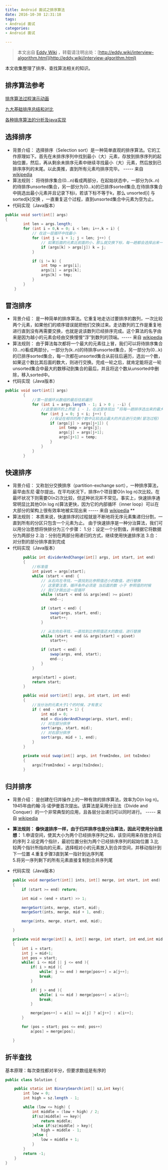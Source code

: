 ```yaml
---
title: Android 面试之排序算法
date: 2016-10-30 12:31:18
tags:
- Android 面试
categories:
- Android 面试

---
```

> 本文出自 [Eddy Wiki](http://eddy.wiki) ，转载请注明出处：[http://eddy.wiki/interview-algorithm.html](http://eddy.wiki/interview-algorithm.html)

本文收集整理了排序、查找算法相关的知识。

## 排序算法参考

 [排序算法过程演示动画](http://www.atool.org/sort.php)

[九大基础排序总结和对比](https://github.com/Mr-YangCheng/ForAndroidInterview/blob/master/data%20structure/%5B%E6%95%B0%E6%8D%AE%E7%BB%93%E6%9E%84%5D%20%E4%B9%9D%E5%A4%A7%E5%9F%BA%E7%A1%80%E6%8E%92%E5%BA%8F%E6%80%BB%E7%BB%93%E4%B8%8E%E5%AF%B9%E6%AF%94.md)

[各种排序算法的分析及java实现](http://www.cnblogs.com/liuling/p/2013-7-24-01.html)<!-- more -->

## 选择排序

- 背景介绍： 选择排序（Selection sort）是一种简单直观的排序算法。它的工作原理如下。首先在未排序序列中找到最小（大）元素，存放到排序序列的起始位置，然后，再从剩余未排序元素中继续寻找最小（大）元素，然后放到已排序序列的末尾。以此类推，直到所有元素均排序完毕。 ----- 来自 [wikipedia](https://zh.wikipedia.org/wiki/%E9%80%89%E6%8B%A9%E6%8E%92%E5%BA%8F) 
- 算法规则： 将待排序集合(0...n)看成两部分，在起始状态中，一部分为(k..n)的待排序unsorted集合，另一部分为(0...k)的已排序sorted集合,在待排序集合中挑选出最小元素并且记录下标i，若该下标不等于k，那么 unsorted[i] 与 sorted[k]交换 ，一直重复这个过程，直到unsorted集合中元素为空为止。 
- 代码实现（Java版本）

```java
public void sort(int[] args) 
{
        int len = args.length;
        for (int i = 0,k = 0; i < len; i++,k = i) {
            // 在这一层循环中找最小
            for (int j = i + 1; j < len; j++) {
                // 如果后面的元素比前面的小，那么就交换下标，每一趟都会选择出来一个最小值的下标
                if (args[k] > args[j]) k = j;
            }

            if (i != k) {
                int tmp = args[i];
                args[i] = args[k];
                args[k] = tmp;
            }
        }
    }
```
## 冒泡排序

- 背景介绍： 是一种简单的排序算法。它重复地走访过要排序的数列，一次比较两个元素，如果他们的顺序错误就把他们交换过来。走访数列的工作是重复地进行直到没有再需要交换，也就是说该数列已经排序完成。这个算法的名字由来是因为越小的元素会经由交换慢慢“浮”到数列的顶端。----- 来自 [wikipedia](https://zh.wikipedia.org/wiki/%E5%86%92%E6%B3%A1%E6%8E%92%E5%BA%8F) 
- 算法规则： 由于算法每次都将一个最大的元素往上冒，我们可以将待排序集合(0...n)看成两部分，一部分为(k..n)的待排序unsorted集合，另一部分为(0...k)的已排序sorted集合，每一次都在unsorted集合从前往后遍历，选出一个数，如果这个数比其后面的数大，则进行交换。完成一轮之后，就肯定能将这一轮unsorted集合中最大的数移动到集合的最后，并且将这个数从unsorted中删除，移入sorted中。
- 代码实现（Java版本）

```java
public void sort(int[] args) 
        {
            //第一层循环从数组的最后往前遍历
            for (int i = args.length - 1; i > 0 ; --i) {
                //这里循环的上界是 i - 1，在这里体现出 “将每一趟排序选出来的最大的数从sorted中移除”
                for (int j = 0; j < i; j++) {
                    //保证在相邻的两个数中比较选出最大的并且进行交换(冒泡过程)
                    if (args[j] > args[j+1]) {
                        int temp = args[j];
                        args[j] = args[j+1];
                        args[j+1] = temp;
                    }
                }
            }
        }
```

## 快速排序

- 背景介绍： 又称划分交换排序（partition-exchange sort），一种排序算法，最早由东尼·霍尔提出。在平均状况下，排序n个项目要Ο(n log n)次比较。在最坏状况下则需要Ο(n2)次比较，但这种状况并不常见。事实上，快速排序通常明显比其他Ο(n log n)算法更快，因为它的内部循环（inner loop）可以在大部分的架构上很有效率地被实现出来 ----- 来自 [wikipedia](https://zh.wikipedia.org/wiki/%E5%86%92%E6%B3%A1%E6%8E%92%E5%BA%8F)  **
- 算法规则： 本质来说，快速排序的过程就是不断地将无序元素集递归分割，一直到所有的分区只包含一个元素为止。 
   由于快速排序是一种分治算法，我们可以用分治思想将快排分为三个步骤：
   1.分：设定一个分割值，并根据它将数据分为两部分
   2.治：分别在两部分用递归的方式，继续使用快速排序法 
   3.合：对分割的部分排序直到完成 
- 代码实现（Java版本）

```java
        public int dividerAndChange(int[] args, int start, int end) 
        {   
            //标准值
            int pivot = args[start];
            while (start < end) {
                // 从右向左寻找，一直找到比参照值还小的数值，进行替换
                // 这里要注意，循环条件必须是 当后面的数 小于 参照值的时候
                // 我们才跳出这一层循环
                while (start < end && args[end] >= pivot)
                    end--;

                if (start < end) {
                    swap(args, start, end);
                    start++;
                }

                // 从左向右寻找，一直找到比参照值还大的数组，进行替换
                while (start < end && args[start] < pivot)
                    start++;

                if (start < end) {
                    swap(args, end, start);
                    end--;
                }
            }

            args[start] = pivot;
            return start;
        }

        public void sort(int[] args, int start, int end) 
        {
            //当分治的元素大于1个的时候，才有意义
            if ( end - start > 1) {
                int mid = 0;
                mid = dividerAndChange(args, start, end);
                // 对左部分排序
                sort(args, start, mid);
                // 对右部分排序
                sort(args, mid + 1, end);
            }
        }

        private void swap(int[] args, int fromIndex, int toIndex) 
        {
            args[fromIndex] = args[toIndex];
        }
```

## 归并排序

- 背景介绍： 是创建在归并操作上的一种有效的排序算法，效率为O(n log n)。1945年由约翰·冯·诺伊曼首次提出。该算法是采用分治法（Divide and Conquer）的一个非常典型的应用，且各层分治递归可以同时进行。 ----- 来自 [wikipedia](https://zh.wikipedia.org/wiki/%E5%BD%92%E5%B9%B6%E6%8E%92%E5%BA%8F) 

- **算法规则： 像快速排序一样，由于归并排序也是分治算法，因此可使用分治思想：**
   1.申请空间，使其大小为两个已经排序序列之和，该空间用来存放合并后的序列
   2.设定两个指针，最初位置分别为两个已经排序序列的起始位置 
   3.比较两个指针所指向的元素，选择相对小的元素放入到合并空间，并移动指针到下一位置 
   4.重复步骤3直到某一指针到达序列尾  
   5.将另一序列剩下的所有元素直接复制到合并序列尾

- 代码实现（Java版本）

  ```java
  public void mergeSort(int[] ints, int[] merge, int start, int end) 
  {
      if (start >= end) return;

      int mid = (end + start) >> 1;

      mergeSort(ints, merge, start, mid);
      mergeSort(ints, merge, mid + 1, end);

      merge(ints, merge, start, end, mid);

  }

  private void merge(int[] a, int[] merge, int start, int end,int mid) 
  {
      int i = start;
      int j = mid+1;
      int pos = start;
      while( i <= mid || j <= end ){
          if( i > mid ){
              while( j <= end ) merge[pos++] = a[j++];
              break;
          }

          if( j > end ){
              while( i <= mid ) merge[pos++] = a[i++];
              break;
          }

          merge[pos++] = a[i] >= a[j] ? a[j++] : a[i++];
      }

      for (pos = start; pos <= end; pos++)
          a[pos] = merge[pos];

  }
  ```

## 折半查找

基本原理：每次查找都对半分，但要求数组是有序的

```java
public class Solution {

    public static int BinarySearch(int[] sz,int key){
        int low = 0;
        int high = sz.length - 1;

        while (low <= high) {
            int middle = (low + high) / 2;
            if(sz[middle] == key){
                return middle;
            }else if(sz[middle] > key){
                high = middle - 1;
            }else {
                low = middle + 1;
            }
        }
        return -1;
    }
}
```